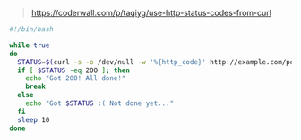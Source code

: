 > https://coderwall.com/p/taqiyg/use-http-status-codes-from-curl

```bash
#!/bin/bash

while true
do
  STATUS=$(curl -s -o /dev/null -w '%{http_code}' http://example.com/poll-me)
  if [ $STATUS -eq 200 ]; then
    echo "Got 200! All done!"
    break
  else
    echo "Got $STATUS :( Not done yet..."
  fi
  sleep 10
done
```